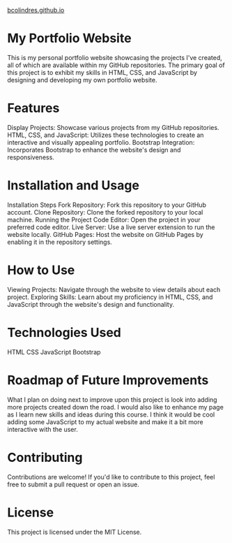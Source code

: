 <a href=https://bcolindres.github.io/>bcolindres.github.io</a>
# My Portfolio Website
This is my personal portfolio website showcasing the projects I've created, all of which are available within my GitHub repositories. The primary goal of this project is to exhibit my skills in HTML, CSS, and JavaScript by designing and developing my own portfolio website.

# Features
Display Projects: Showcase various projects from my GitHub repositories.
HTML, CSS, and JavaScript: Utilizes these technologies to create an interactive and visually appealing portfolio.
Bootstrap Integration: Incorporates Bootstrap to enhance the website's design and responsiveness.

# Installation and Usage
Installation Steps
Fork Repository: Fork this repository to your GitHub account.
Clone Repository: Clone the forked repository to your local machine.
Running the Project
Code Editor: Open the project in your preferred code editor.
Live Server: Use a live server extension to run the website locally.
GitHub Pages: Host the website on GitHub Pages by enabling it in the repository settings.

# How to Use
Viewing Projects: Navigate through the website to view details about each project.
Exploring Skills: Learn about my proficiency in HTML, CSS, and JavaScript through the website's design and functionality.

# Technologies Used
HTML
CSS
JavaScript
Bootstrap

# Roadmap of Future Improvements
What I plan on doing next to improve upon this project is look into adding more projects created down the road. I would also like to enhance my page as I learn new skills and ideas during this course. I think it would be cool adding some JavaScript to my actual website and make it a bit more interactive with the user.  

# Contributing
Contributions are welcome! If you'd like to contribute to this project, feel free to submit a pull request or open an issue.

# License
This project is licensed under the MIT License.
